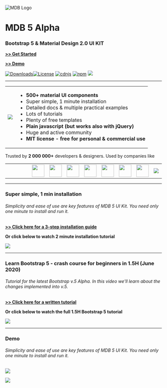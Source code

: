
![MDB Logo](https://mdbootstrap.com/img/Marketing/general/logo/medium/mdb-r.png)


# MDB  5 Alpha

### Bootstrap 5 & Material Design 2.0 UI KIT

**[>> Get Started](https://mdbootstrap.com/docs/standard/getting-started/installation/)**

**[>> Demo](https://mdbootstrap.com/docs/standard/#demo)**

<a href="https://npmcharts.com/compare/mdbootstrap?minimal=true"> <img src="https://img.shields.io/npm/dm/mdbootstrap.svg" alt="Downloads"></a><a href="https://github.com/mdbootstrap/bootstrap-material-design/blob/master/License.pdf"><img src="https://img.shields.io/badge/license-MIT-green.svg" alt="License"></a> <a href="https://cdnjs.com/libraries/mdbootstrap"> <img src="https://img.shields.io/cdnjs/v/mdbootstrap.svg" alt="cdnjs"></a> <a href="https://badge.fury.io/js/mdbootstrap"><img src="https://badge.fury.io/js/mdbootstrap.svg" alt="npm"></a> <a href="https://twitter.com/intent/tweet/?text=Thanks+@mdbootstrap+for+creating+amazing+and+free+Material+Design+for+Bootstrap+4+UI+KIT%20https://mdbootstrap.com/docs/jquery/&hashtags=javascript,code,webdesign,bootstrap"> <img src="https://img.shields.io/twitter/url/http/shields.io.svg?style=social"></a>
___

<table>
  <tbody>
    <tr>
      <td>
          <a href="https://mdbootstrap.com/docs/standard/" alt="Bootstrap 5" rel="dofollow">
          		<img src="https://z9t4u9f6.stackpathcdn.com/wp-content/themes/mdbootstrap4/content/en/_mdb5/standard/about/assets/mdb5-about.jpg">
          </a>
      </td>
      <td>
        <ul>
        <li><b>500+ material UI components</b></li>
         <li>Super simple, 1 minute installation</li>
         <li>Detailed docs & multiple practical examples</li>
         <li>Lots of tutorials</li>
         <li>Plenty of free templates</li>
         <li><b>Plain javascript (but works also with jQuery)</b></li>
         <li>Huge and active community</li>
         <li><b>MIT license - free for personal & commercial use</b></li>
        </ul>
      </td>
    </tr>
   </tbody>
</table>

Trusted by <b>2 000 000+</b> developers & designers. Used by companies like
<table>
  <tbody>
    <tr>
      <td><img src="https://mdbootstrap.com/img/logo/brands/nike.png" style="width: 10px;"></td>
      <td><img src="https://mdbootstrap.com/img/logo/brands/amazon.png" style="width: 10px;"></td>
      <td><img src="https://mdbootstrap.com/img/logo/brands/sony.png" style="width: 10px;"></td>
      <td><img src="https://mdbootstrap.com/img/logo/brands/samsung.png"  style="height: 40px">
      <td><img src="https://mdbootstrap.com/img/logo/brands/airbus.png" style="height: 40px">
      <td><img src="https://mdbootstrap.com/img/logo/brands/yahoo.png"  style="height: 40px">
      <td><img src="https://mdbootstrap.com/img/logo/brands/deloitte.png" style="height: 40px"></div>
      <td><img src="https://mdbootstrap.com/img/logo/brands/ge.png" style="height: 40px">
      <td><img src="https://mdbootstrap.com/img/logo/brands/kpmg.png" style="height: 40px">
      <td><img src="https://mdbootstrap.com/img/logo/brands/unity.png" style="height: 40px">
      <td><img src="https://mdbootstrap.com/img/logo/brands/ikea.png" style="max-height: 40px">
      <td><img src="https://mdbootstrap.com/img/logo/brands/aegon.png" style="height: 40px">
    </tr>
   </tbody>
</table>


___


### Super simple, 1 min installation
###### Simplicity and ease of use are key features of MDB 5 UI Kit. You need only one minute to install and run it.


**[>> Click here for a 3-step installation guide](https://mdbootstrap.com/docs/standard/getting-started/installation/)**

**Or click below to watch 2 minute installation tutorial**

<a href="https://www.youtube.com/watch?v=biwC8jK7YYY" alt="Bootstrap 5" rel="dofollow"><img src="https://mcusercontent.com/461480655ccce528d909d3f42/images/c872f264-a491-4a86-8756-933cac5f72a0.png"></a>


___



### Learn Bootstrap 5 -  crash course for beginners in 1.5H (June 2020)
###### Tutorial for the latest Bootstrap v.5 Alpha. In this video we'll learn about the changes implemented into v.5.

**[>> Click here for a written tutorial](https://mdbootstrap.com/docs/standard/getting-started/quick-start/)**

**Or click below to watch the full 1.5H Bootstrap 5 tutorial**

<a href="https://www.youtube.com/watch?v=c9B4TPnak1A" alt="Bootstrap 5" rel="dofollow"><img src="https://mcusercontent.com/461480655ccce528d909d3f42/images/35c32804-eeae-40a0-a37f-c248c71d9439.png"></a>

___

### Demo
###### Simplicity and ease of use are key features of MDB 5 UI Kit. You need only one minute to install and run it.

<a href="https://mdbootstrap.com/docs/standard/" alt="Bootstrap 5" rel="dofollow"><img src="https://mdbootstrap.com/img/Marketing/campaigns/demo-loaders1.gif"></a>

<a href="https://mdbootstrap.com/docs/standard/" alt="Bootstrap 5" rel="dofollow"><img src="https://mdbootstrap.com/img/Marketing/campaigns/demo-mdb5.jpg"></a>
